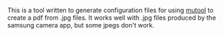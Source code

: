 This is a tool written to generate configuration files for using [mutool](https://mupdf.com/docs/mutool.html) to create a pdf from .jpg files. It works well with .jpg files produced by the samsung camera app, but some jpegs don't work.
